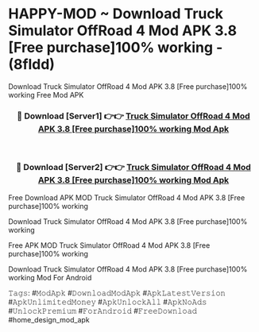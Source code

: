 # HAPPY-MOD ~ Download Truck Simulator OffRoad 4 Mod APK 3.8 [Free purchase]100% working - (8fldd)
Download Truck Simulator OffRoad 4 Mod APK 3.8 [Free purchase]100% working Free Mod APK

<div align="center">
<h3>🔴 Download [Server1] 👉👉 <a href="https://apk-comot.site?title=Truck_Simulator_OffRoad_4_Mod_APK_3.8_[Free_purchase]100%_working">Truck Simulator OffRoad 4 Mod APK 3.8 [Free purchase]100% working Mod Apk</a></h3><br>

<h3>🔴 Download [Server2] 👉👉 <a href="https://apk-comot.site?title=Truck_Simulator_OffRoad_4_Mod_APK_3.8_[Free_purchase]100%_working">Truck Simulator OffRoad 4 Mod APK 3.8 [Free purchase]100% working Mod Apk</a></h3>
</div>


Free Download APK MOD Truck Simulator OffRoad 4 Mod APK 3.8 [Free purchase]100% working

Download Truck Simulator OffRoad 4 Mod APK 3.8 [Free purchase]100% working 

Free APK MOD Truck Simulator OffRoad 4 Mod APK 3.8 [Free purchase]100% working 

Download Truck Simulator OffRoad 4 Mod APK 3.8 [Free purchase]100% working Mod For Android

𝚃𝚊𝚐𝚜: #𝙼𝚘𝚍𝙰𝚙𝚔 #𝙳𝚘𝚠𝚗𝚕𝚘𝚊𝚍𝙼𝚘𝚍𝙰𝚙𝚔 #𝙰𝚙𝚔𝙻𝚊𝚝𝚎𝚜𝚝𝚅𝚎𝚛𝚜𝚒𝚘𝚗 #𝙰𝚙𝚔𝚄𝚗𝚕𝚒𝚖𝚒𝚝𝚎𝚍𝙼𝚘𝚗𝚎𝚢 #𝙰𝚙𝚔𝚄𝚗𝚕𝚘𝚌𝚔𝙰𝚕𝚕 #𝙰𝚙𝚔𝙽𝚘𝙰𝚍𝚜 #𝚄𝚗𝚕𝚘𝚌𝚔𝙿𝚛𝚎𝚖𝚒𝚞𝚖 #𝙵𝚘𝚛𝙰𝚗𝚍𝚛𝚘𝚒𝚍 #𝙵𝚛𝚎𝚎𝙳𝚘𝚠𝚗𝚕𝚘𝚊𝚍 #home_design_mod_apk